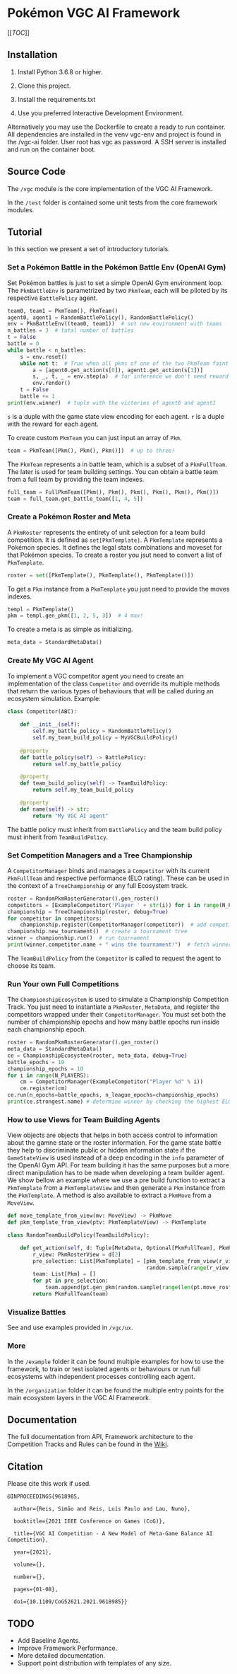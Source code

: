 # Pokémon VGC AI Framework

[[_TOC_]]

## Installation

1. Install Python 3.6.8 or higher.

2. Clone this project.

3. Install the requirements.txt

4. Use you preferred Interactive Development Environment.

Alternatively you may use the Dockerfile to create a ready to run container. All dependencies are installed in the venv
vgc-env and project is found in the /vgc-ai folder. User root has vgc as password. A SSH server is installed and run on
the container boot.

## Source Code

The `/vgc` module is the core implementation of the VGC AI Framework.

In the `/test` folder is contained some unit tests from the core framework modules.

## Tutorial

In this section we present a set of introductory tutorials.

### Set a Pokémon  Battle in the Pokémon  Battle Env (OpenAI Gym)

Set Pokémon  battles is just to set a simple OpenAI Gym environment loop. The `PkmBattleEnv` is parametrized
by two `PkmTeam`, each will be piloted by its respective `BattlePolicy` agent.

```python
team0, team1 = PkmTeam(), PkmTeam()
agent0, agent1 = RandomBattlePolicy(), RandomBattlePolicy()
env = PkmBattleEnv((team0, team1))  # set new environment with teams
n_battles = 3  # total number of battles
t = False
battle = 0
while battle < n_battles:
    s = env.reset()
    while not t:  # True when all pkms of one of the two PkmTeam faint
        a = [agent0.get_action(s[0]), agent1.get_action(s[1])]
        s, _, t, _ = env.step(a)  # for inference we don't need reward
        env.render()
    t = False
    battle += 1
print(env.winner)  # tuple with the victories of agent0 and agent1
```

`s` is a duple with the game state view encoding for each agent. `r` is a duple with the reward for each agent.

To create custom `PkmTeam` you can just input an array of `Pkm`.

```python
team = PkmTeam([Pkm(), Pkm(), Pkm()])  # up to three!
```

The `PkmTeam` represents a in battle team, which is a subset of a `PkmFullTeam`. The later is used for team building 
settings. You can obtain a battle team from a full team by providing the team indexes.

```python
full_team = FullPkmTeam([Pkm(), Pkm(), Pkm(), Pkm(), Pkm(), Pkm()])
team = full_team.get_battle_team([1, 4, 5])
```

### Create a Pokémon  Roster and Meta

A `PkmRoster` represents the entirety of unit selection for a team build competition. It is defined as 
`set[PkmTemplate]`. A `PkmTemplate` represents a Pokémon  species. It defines the legal stats combinations and moveset
for that Pokémon  species. To create a roster you jsut need to convert a list of `PkmTemplate`.

```python
roster = set([PkmTemplate(), PkmTemplate(), PkmTemplate()])
```

To get a `Pkm` instance from a `PkmTemplate` you just need to provide the moves indexes.

```python
templ = PkmTemplate()
pkm = templ.gen_pkm([1, 2, 5, 3])  # 4 max!
```

To create a meta is as simple as initializing.

```python
meta_data = StandardMetaData()
```

### Create My VGC AI Agent

To implement a VGC competitor agent you need to create an implementation of the class `Competitor` and override its
multiple methods that return the various types of behaviours that will be called during an ecosystem simulation.
Example:

```python
class Competitor(ABC):
    
    def __init__(self):
        self.my_battle_policy = RandomBattlePolicy()
        self.my_team_build_policy = MyVGCBuildPolicy()
        
    @property
    def battle_policy(self) -> BattlePolicy:
        return self.my_battle_policy

    @property
    def team_build_policy(self) -> TeamBuildPolicy:
        return self.my_team_build_policy

    @property
    def name(self) -> str:
        return "My VGC AI agent"
```

The battle policy must inherit from `BattlePolicy` and the team build policy must inherit from `TeamBuildPolicy`.

### Set Competition Managers and a Tree Championship

A `CompetitorManager` binds and manages a `Competitor` with its current `PkmFullTeam` and respective performance (ELO 
rating). These can be used in the context of a `TreeChampionship` or any full Ecosystem track. 

```python
roster = RandomPkmRosterGenerator().gen_roster()
competitors = [ExampleCompetitor('Player ' + str(i)) for i in range(N_PLAYERS)]
championship = TreeChampionship(roster, debug=True)
for competitor in competitors:
    championship.register(CompetitorManager(competitor))  # add competitor to the tournament and set his team
championship.new_tournament()  # create a tournament tree
winner = championship.run()  # run tournament
print(winner.competitor.name + " wins the tournament!")  # fetch winner
```

The `TeamBuildPolicy` from the `Competitor` is called to request the agent to choose its team.

### Run Your own Full Competitions

The `ChampionshipEcosystem` is used to simulate a Championship Competition Track. You just need to instantiate a 
`PkmRoster`, `MetaData`, and register the competitors wrapped under their `CompetitorManager`. You must set both the 
number of championship epochs and how many battle epochs run inside each championship epoch.

```python
roster = RandomPkmRosterGenerator().gen_roster()
meta_data = StandardMetaData()
ce = ChampionshipEcosystem(roster, meta_data, debug=True)
battle_epochs = 10
championship_epochs = 10
for i in range(N_PLAYERS):
    cm = CompetitorManager(ExampleCompetitor("Player %d" % i))
    ce.register(cm)
ce.run(n_epochs=battle_epochs, n_league_epochs=championship_epochs)
print(ce.strongest.name) # determine winner by checking the highest ELO rating!
```

### How to use Views for Team Building Agents

View objects are objects that helps in both access control to information about the gamne state or the roster 
information. For the game state battle they help to discriminate public or hidden information state if the
`GameStateView` is used instead of a deep encoding in the `info` parameter of the OpenAI Gym API. For team building it
has the same purposes but a more direct manipulation has to be made when developing a team builder agent. We show bellow
an example where we use a pre build function to extract a `PkmTemplate` from a `PkmTemplateView` and then generate a
`Pkm` instance from the `PkmTemplate`. A method is also available to extract a `PkmMove` from a `MoveView`.

```python
def move_template_from_view(mv: MoveView) -> PkmMove
def pkm_template_from_view(ptv: PkmTemplateView) -> PkmTemplate

class RandomTeamBuildPolicy(TeamBuildPolicy):

    def get_action(self, d: Tuple[MetaData, Optional[PkmFullTeam], PkmRosterView]) -> PkmFullTeam:
        r_view: PkmRosterView = d[2]
        pre_selection: List[PkmTemplate] = [pkm_template_from_view(r_view.get_pkm_template_view(i)) for i in
                                            random.sample(range(r_view.n_pkms), DEFAULT_TEAM_SIZE)]
        team: List[Pkm] = []
        for pt in pre_selection:
            team.append(pt.gen_pkm(random.sample(range(len(pt.move_roster)), DEFAULT_PKM_N_MOVES)))
        return PkmFullTeam(team)
```

### Visualize Battles

See and use examples provided in `/vgc/ux`.

### More

In the `/example` folder it can be found multiple examples for how to use the framework, to train or test isolated agents
or behaviours or run full ecosystems with independent processes controlling each agent.

In the `/organization` folder it can be found the multiple entry points for the main ecosystem layers in the VGC AI
Framework.

## Documentation

The full documentation from API, Framework architecture to the Competition Tracks and
Rules can be found in the [Wiki](https://gitlab.com/DracoStriker/pokemon-vgc-engine/-/wikis/home).

## Citation

Please cite this work if used.

```
@INPROCEEDINGS{9618985,

  author={Reis, Simão and Reis, Luís Paulo and Lau, Nuno},

  booktitle={2021 IEEE Conference on Games (CoG)}, 

  title={VGC AI Competition - A New Model of Meta-Game Balance AI Competition}, 

  year={2021},

  volume={},

  number={},

  pages={01-08},

  doi={10.1109/CoG52621.2021.9618985}}
```

## TODO

* Add Baseline Agents.
* Improve Framework Performance.
* More detailed documentation.
* Support point distribution with templates of any size.
